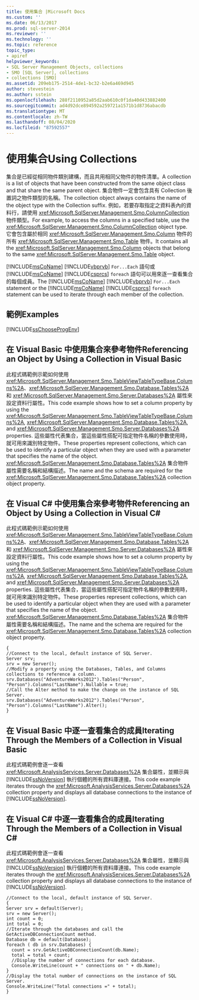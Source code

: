 ```yaml
---
title: 使用集合 |Microsoft Docs
ms.custom: ''
ms.date: 06/13/2017
ms.prod: sql-server-2014
ms.reviewer: ''
ms.technology: ''
ms.topic: reference
topic_type:
- apiref
helpviewer_keywords:
- SQL Server Management Objects, collections
- SMO [SQL Server], collections
- collections [SMO]
ms.assetid: 209eb175-2514-4de1-bc32-b2e6a469d945
author: stevestein
ms.author: sstein
ms.openlocfilehash: 288f2110952a85d2aab610c0f1da40d433882400
ms.sourcegitcommit: ad4d92dce894592a259721a1571b1d8736abacdb
ms.translationtype: MT
ms.contentlocale: zh-TW
ms.lasthandoff: 08/04/2020
ms.locfileid: "87592557"
---
```

# <a name="using-collections"></a><span data-ttu-id="07d5e-102">使用集合</span><span class="sxs-lookup"><span data-stu-id="07d5e-102">Using Collections</span></span>
  <span data-ttu-id="07d5e-103">集合是已經從相同物件類別建構，而且共用相同父物件的物件清單。</span><span class="sxs-lookup"><span data-stu-id="07d5e-103">A collection is a list of objects that have been constructed from the same object class and that share the same parent object.</span></span> <span data-ttu-id="07d5e-104">集合物件一定會包含具有 Collection 後置詞之物件類型的名稱。</span><span class="sxs-lookup"><span data-stu-id="07d5e-104">The collection object always contains the name of the object type with the Collection suffix.</span></span> <span data-ttu-id="07d5e-105">例如，若要存取指定之資料表內的資料行，請使用 <xref:Microsoft.SqlServer.Management.Smo.ColumnCollection> 物件類型。</span><span class="sxs-lookup"><span data-stu-id="07d5e-105">For example, to access the columns in a specified table, use the <xref:Microsoft.SqlServer.Management.Smo.ColumnCollection> object type.</span></span> <span data-ttu-id="07d5e-106">它會包含屬於相同 <xref:Microsoft.SqlServer.Management.Smo.Column> 物件的所有 <xref:Microsoft.SqlServer.Management.Smo.Table> 物件。</span><span class="sxs-lookup"><span data-stu-id="07d5e-106">It contains all the <xref:Microsoft.SqlServer.Management.Smo.Column> objects that belong to the same <xref:Microsoft.SqlServer.Management.Smo.Table> object.</span></span>  
  
 <span data-ttu-id="07d5e-107">[!INCLUDE[msCoName](../../../includes/msconame-md.md)] [!INCLUDE[vbprvb](../../../includes/vbprvb-md.md)] `For...Each` 語句或 [!INCLUDE[msCoName](../../../includes/msconame-md.md)] [!INCLUDE[csprcs](../../../includes/csprcs-md.md)] `foreach` 語句可以用來逐一查看集合的每個成員。</span><span class="sxs-lookup"><span data-stu-id="07d5e-107">The [!INCLUDE[msCoName](../../../includes/msconame-md.md)] [!INCLUDE[vbprvb](../../../includes/vbprvb-md.md)] `For...Each` statement or the [!INCLUDE[msCoName](../../../includes/msconame-md.md)] [!INCLUDE[csprcs](../../../includes/csprcs-md.md)] `foreach` statement can be used to iterate through each member of the collection.</span></span>  
  
## <a name="examples"></a><span data-ttu-id="07d5e-108">範例</span><span class="sxs-lookup"><span data-stu-id="07d5e-108">Examples</span></span>  
 [!INCLUDE[ssChooseProgEnv](../../../includes/sschooseprogenv-md.md)]  
  
## <a name="referencing-an-object-by-using-a-collection-in-visual-basic"></a><span data-ttu-id="07d5e-109">在 Visual Basic 中使用集合來參考物件</span><span class="sxs-lookup"><span data-stu-id="07d5e-109">Referencing an Object by Using a Collection in Visual Basic</span></span>  
 <span data-ttu-id="07d5e-110">此程式碼範例示範如何使用 <xref:Microsoft.SqlServer.Management.Smo.TableViewTableTypeBase.Columns%2A>、<xref:Microsoft.SqlServer.Management.Smo.Database.Tables%2A> 和 <xref:Microsoft.SqlServer.Management.Smo.Server.Databases%2A> 屬性來設定資料行屬性。</span><span class="sxs-lookup"><span data-stu-id="07d5e-110">This code example shows how to set a column property by using the <xref:Microsoft.SqlServer.Management.Smo.TableViewTableTypeBase.Columns%2A>, <xref:Microsoft.SqlServer.Management.Smo.Database.Tables%2A>, and <xref:Microsoft.SqlServer.Management.Smo.Server.Databases%2A> properties.</span></span> <span data-ttu-id="07d5e-111">這些屬性代表集合，當這些屬性搭配可指定物件名稱的參數使用時，就可用來識別特定物件。</span><span class="sxs-lookup"><span data-stu-id="07d5e-111">These properties represent collections, which can be used to identify a particular object when they are used with a parameter that specifies the name of the object.</span></span> <span data-ttu-id="07d5e-112"><xref:Microsoft.SqlServer.Management.Smo.Database.Tables%2A> 集合物件屬性需要名稱和結構描述。</span><span class="sxs-lookup"><span data-stu-id="07d5e-112">The name and the schema are required for the <xref:Microsoft.SqlServer.Management.Smo.Database.Tables%2A> collection object property.</span></span>  
  
<!-- TODO: review snippet reference  [!CODE [SMO How to#SMO_VBCollections1](SMO How to#SMO_VBCollections1)]  -->  
  
## <a name="referencing-an-object-by-using-a-collection-in-visual-c"></a><span data-ttu-id="07d5e-113">在 Visual C# 中使用集合來參考物件</span><span class="sxs-lookup"><span data-stu-id="07d5e-113">Referencing an Object by Using a Collection in Visual C#</span></span>  
 <span data-ttu-id="07d5e-114">此程式碼範例示範如何使用 <xref:Microsoft.SqlServer.Management.Smo.TableViewTableTypeBase.Columns%2A>、<xref:Microsoft.SqlServer.Management.Smo.Database.Tables%2A> 和 <xref:Microsoft.SqlServer.Management.Smo.Server.Databases%2A> 屬性來設定資料行屬性。</span><span class="sxs-lookup"><span data-stu-id="07d5e-114">This code example shows how to set a column property by using the <xref:Microsoft.SqlServer.Management.Smo.TableViewTableTypeBase.Columns%2A>, <xref:Microsoft.SqlServer.Management.Smo.Database.Tables%2A>, and <xref:Microsoft.SqlServer.Management.Smo.Server.Databases%2A> properties.</span></span> <span data-ttu-id="07d5e-115">這些屬性代表集合，當這些屬性搭配可指定物件名稱的參數使用時，就可用來識別特定物件。</span><span class="sxs-lookup"><span data-stu-id="07d5e-115">These properties represent collections, which can be used to identify a particular object when they are used with a parameter that specifies the name of the object.</span></span> <span data-ttu-id="07d5e-116"><xref:Microsoft.SqlServer.Management.Smo.Database.Tables%2A> 集合物件屬性需要名稱和結構描述。</span><span class="sxs-lookup"><span data-stu-id="07d5e-116">The name and the schema are required for the <xref:Microsoft.SqlServer.Management.Smo.Database.Tables%2A> collection object property.</span></span>  
  
```  
{   
//Connect to the local, default instance of SQL Server.   
Server srv;   
srv = new Server();   
//Modify a property using the Databases, Tables, and Columns collections to reference a column.   
srv.Databases("AdventureWorks2012").Tables("Person", "Person").Columns("LastName").Nullable = true;   
//Call the Alter method to make the change on the instance of SQL Server.   
srv.Databases("AdventureWorks2012").Tables("Person", "Person").Columns("LastName").Alter();   
}  
```  
  
## <a name="iterating-through-the-members-of-a-collection-in-visual-basic"></a><span data-ttu-id="07d5e-117">在 Visual Basic 中逐一查看集合的成員</span><span class="sxs-lookup"><span data-stu-id="07d5e-117">Iterating Through the Members of a Collection in Visual Basic</span></span>  
 <span data-ttu-id="07d5e-118">此程式碼範例會逐一查看 <xref:Microsoft.AnalysisServices.Server.Databases%2A> 集合屬性，並顯示與 [!INCLUDE[ssNoVersion](../../../includes/ssnoversion-md.md)] 執行個體的所有資料庫連接。</span><span class="sxs-lookup"><span data-stu-id="07d5e-118">This code example iterates through the <xref:Microsoft.AnalysisServices.Server.Databases%2A> collection property and displays all database connections to the instance of [!INCLUDE[ssNoVersion](../../../includes/ssnoversion-md.md)].</span></span>  
  
<!-- TODO: review snippet reference  [!CODE [SMO How to#SMO_VBCollections2](SMO How to#SMO_VBCollections2)]  -->  
  
## <a name="iterating-through-the-members-of-a-collection-in-visual-c"></a><span data-ttu-id="07d5e-119">在 Visual C# 中逐一查看集合的成員</span><span class="sxs-lookup"><span data-stu-id="07d5e-119">Iterating Through the Members of a Collection in Visual C#</span></span>  
 <span data-ttu-id="07d5e-120">此程式碼範例會逐一查看 <xref:Microsoft.AnalysisServices.Server.Databases%2A> 集合屬性，並顯示與 [!INCLUDE[ssNoVersion](../../../includes/ssnoversion-md.md)] 執行個體的所有資料庫連接。</span><span class="sxs-lookup"><span data-stu-id="07d5e-120">This code example iterates through the <xref:Microsoft.AnalysisServices.Server.Databases%2A> collection property and displays all database connections to the instance of [!INCLUDE[ssNoVersion](../../../includes/ssnoversion-md.md)].</span></span>  
  
```  
//Connect to the local, default instance of SQL Server.   
{   
Server srv = default(Server);   
srv = new Server();   
int count = 0;   
int total = 0;   
//Iterate through the databases and call the GetActiveDBConnectionCount method.   
Database db = default(Database);   
foreach ( db in srv.Databases) {   
  count = srv.GetActiveDBConnectionCount(db.Name);   
  total = total + count;   
  //Display the number of connections for each database.   
  Console.WriteLine(count + " connections on " + db.Name);   
}   
//Display the total number of connections on the instance of SQL Server.   
Console.WriteLine("Total connections =" + total);   
}   
```  
  
  
